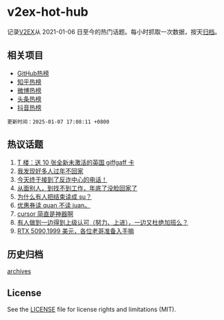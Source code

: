 # v2ex-hot-hub

 记录[V2EX](https://www.v2ex.com/)从 2021-01-06 日至今的热门话题。每小时抓取一次数据，按天[归档](archives)。
 
 ## 相关项目

- [GitHub热榜](https://github.com/it985/github-hot-hub)
- [知乎热榜](https://github.com/it985/zhihu-hot-hub)
- [微博热榜](https://github.com/it985/weibo-hot-hub)
- [头条热榜](https://github.com/it985/toutiao-hot-hub)
- [抖音热榜](https://github.com/it985/douyin-hot-hub)


 `更新时间：2025-01-07 17:08:11 +0800`

## 热议话题

1. [T 楼：送 10 张全新未激活的英国 giffgaff 卡](https://www.v2ex.com/t/1102985)
1. [我发现好多人过年不回家](https://www.v2ex.com/t/1103078)
1. [今天终于接到了反诈中心的电话！](https://www.v2ex.com/t/1103106)
1. [从面别人，到找不到工作，年底了没脸回家了](https://www.v2ex.com/t/1103047)
1. [为什么有人把结束读成 su？](https://www.v2ex.com/t/1103072)
1. [优惠券读 quan 不读 juan。](https://www.v2ex.com/t/1103101)
1. [cursor 简直是神器啊](https://www.v2ex.com/t/1103090)
1. [有人做到一边得到上级认可（努力、上进），一边又杜绝加班么？](https://www.v2ex.com/t/1103091)
1. [RTX 5090,1999 美元，各位老哥准备入手嘛](https://www.v2ex.com/t/1103140)

## 历史归档

[archives](archives)

## License

See the [LICENSE](LICENSE) file for license rights and limitations (MIT).
